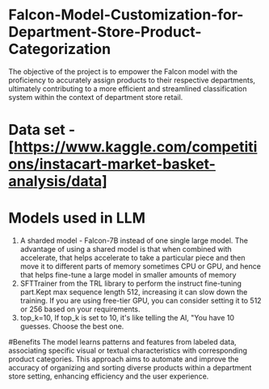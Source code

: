 # Falcon-Model-Customization-for-Department-Store-Product-Categorization
The objective of the project is to empower the Falcon model with the proficiency to accurately assign products to their respective departments, ultimately contributing to a more efficient and streamlined classification system within the context of department store retail.

# Data set - [https://www.kaggle.com/competitions/instacart-market-basket-analysis/data]
# Models used in LLM
1. A sharded model - Falcon-7B instead of one single large model. The advantage of using a shared model is that when combined with accelerate, that helps accelerate to take a particular piece and then move it to different parts of memory sometimes CPU or GPU, and hence that helps fine-tune a large model in smaller amounts of memory
2. SFTTrainer from the TRL library to perform the instruct fine-tuning part.Kept max sequence length 512, increasing it can slow down the training. If you are using free-tier GPU, you can consider setting it to 512 or 256 based on your requirements.
3. top_k=10, If top_k is set to 10, it's like telling the AI, "You have 10 guesses. Choose the best one.
   
#Benefits
The model learns patterns and features from labeled data, associating specific visual or textual characteristics with corresponding product categories. This approach aims to automate and improve the accuracy of organizing and sorting diverse products within a department store setting, enhancing efficiency and the user experience.
